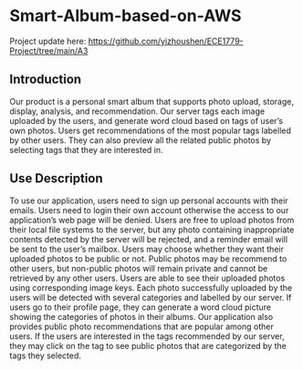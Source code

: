 # Smart-Album-based-on-AWS
Project update here:
https://github.com/yizhoushen/ECE1779-Project/tree/main/A3

## Introduction

Our product is a personal smart album that supports photo upload, storage, display, analysis, and recommendation. Our server tags each image uploaded by the users, and generate word cloud based on tags of user’s own photos. Users get recommendations of the most popular tags labelled by other users. They can also preview all the related public photos by selecting tags that they are interested in.

## Use Description

To use our application, users need to sign up personal accounts with their emails. Users need to login their own account otherwise the access to our application’s web page will be denied. Users are free to upload photos from their local file systems to the server, but any photo containing inappropriate contents detected by the server will be rejected, and a reminder email will be sent to the user’s mailbox. Users may choose whether they want their uploaded photos to be public or not. Public photos may be recommend to other users, but non-public photos will remain private and cannot be retrieved by any other users. Users are able to see their uploaded photos using corresponding image keys. Each photo successfully uploaded by the users will be detected with several categories and labelled by our server. If users go to their profile page, they can generate a word cloud picture showing the categories of photos in their albums. Our application also provides public photo recommendations that are popular among other users. If the users are interested in the tags recommended by our server, they may click on the tag to see public photos that are categorized by the tags they selected. 
